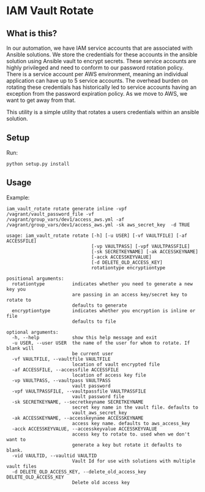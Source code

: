 # IAM Vault Rotate

## What is this?

In our automation, we have IAM service accounts that are associated with Ansible solutions.  We store the credentials for these
accounts in the ansible solution using Ansible vault to encrypt secrets. These service accounts are
highly privileged and need to conform to our password rotation policy. There is a service account per AWS environment, meaning
an individual application can have up to 5 service accounts. The overhead burden on rotating these credentials has historically
led to service accounts having an exception from the password expiration policy. As we move to AWS, we want to get away from that.

This utility is a simple utility that rotates a users credentials within an ansible solution.

## Setup

Run:
```
python setup.py install
```

## Usage

Example:

```
iam_vault_rotate rotate generate inline -vpf /vagrant/vault_password_file -vf /vagrant/group_vars/dev1/access_aws.yml -af /vagrant/group_vars/dev1/access_aws.yml -sk aws_secret_key  -d TRUE
```


```
usage: iam_vault_rotate rotate [-h] [-u USER] [-vf VAULTFILE] [-af ACCESSFILE]
                               [-vp VAULTPASS] [-vpf VAULTPASSFILE]
                               [-sk SECRETKEYNAME] [-ak ACCESSKEYNAME]
                               [-acck ACCESSKEYVALUE]
                               [-d DELETE_OLD_ACCESS_KEY]
                               rotationtype encryptiontype

positional arguments:
  rotationtype          indicates whether you need to generate a new key you
                        are passing in an access key/secret key to rotate to
                        defaults to generate
  encryptiontype        indicates whether you encryption is inline or file
                        defaults to file

optional arguments:
  -h, --help            show this help message and exit
  -u USER, --user USER  the name of the user for whom to rotate. If blank will
                        be current user
  -vf VAULTFILE, --vaultfile VAULTFILE
                        location of vault encrypted file
  -af ACCESSFILE, --accessfile ACCESSFILE
                        location of access key file
  -vp VAULTPASS, --vaultpass VAULTPASS
                        vault password
  -vpf VAULTPASSFILE, --vaultpassfile VAULTPASSFILE
                        vault password file
  -sk SECRETKEYNAME, --secretkeyname SECRETKEYNAME
                        secret key name in the vault file. defaults to
                        vault_aws_secret_key
  -ak ACCESSKEYNAME, --accesskeyname ACCESSKEYNAME
                        access key name. defaults to aws_access_key
  -acck ACCESSKEYVALUE, --accesskeyvalue ACCESSKEYVALUE
                        access key to rotate to. used when we don't want to
                        generate a key but rotate it defaults to blank.
  -vid VAULTID, --vaultid VAULTID
                        Vault Id for use with solutions with multiple vault files
  -d DELETE_OLD_ACCESS_KEY, --delete_old_access_key DELETE_OLD_ACCESS_KEY
                        Delete old access key

```